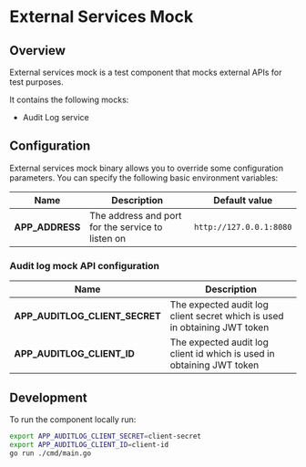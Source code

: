 # External Services Mock

## Overview

External services mock is a test component that mocks external APIs for test purposes.

It contains the following mocks:
* Audit Log service

## Configuration

External services mock binary allows you to override some configuration parameters. You can specify the following basic environment variables:

| Name                             | Description                                                       | Default value            | 
| ---------------------------------| ----------------------------------------------------------------- | ------------------------ | 
| **APP_ADDRESS**                  | The address and port for the service to listen on                 | `http://127.0.0.1:8080`  | 

### Audit log mock API configuration
| Name                             | Description                                                                       | 
| -------------------------------- | --------------------------------------------------------------------------------- | 
| **APP_AUDITLOG_CLIENT_SECRET**   | The expected audit log client secret which is used in obtaining JWT token         | 
| **APP_AUDITLOG_CLIENT_ID**       | The expected audit log client id which is used in obtaining JWT token              | 

## Development

To run the component locally run:

```bash
export APP_AUDITLOG_CLIENT_SECRET=client-secret
export APP_AUDITLOG_CLIENT_ID=client-id
go run ./cmd/main.go
```
